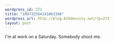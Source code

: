 ```yaml
--- 
wordpress_id: 272
title: "109732564141063398"
wordpress_url: http://blog.6thdensity.net/?p=272
layout: post
---
```

I'm at work on a Saturday.  Somebody shoot me.
